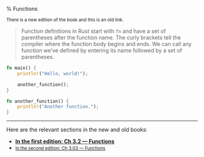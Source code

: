 % Functions

<small>There is a new edition of the book and this is an old link.</small>

> Function definitions in Rust start with `fn` and have a set of parentheses after the function name.
> The curly brackets tell the compiler where the function body begins and ends.
> We can call any function we’ve defined by entering its name followed by a set of parentheses. 

```rust
fn main() {
    println!("Hello, world!");

    another_function();
}

fn another_function() {
    println!("Another function.");
}
```

---

Here are the relevant sections in the new and old books:

* **[In the first edition: Ch 3.2 — Functions][1]**
* <small>[In the second edition: Ch 3.03 — Functions][2]</small>


[1]: first-edition/functions.html
[2]: second-edition/ch03-03-how-functions-work.html

